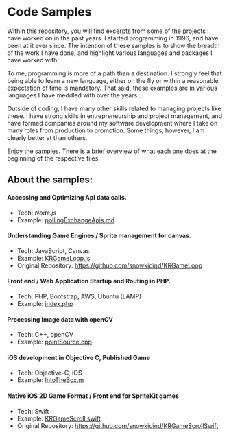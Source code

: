 # Code Samples

Within this repository, you will find excerpts from some of the projects I have worked on in the past years. I started programming in 1996, and have been at it ever since. The intention of these samples is to show the breadth of the work I have done, and highlight various languages and packages I have worked with. 

To me, programming is more of a path than a destination. I strongly feel that being able to learn a new language, either on the fly or within a reasonable expectation of time is mandatory. That said, these examples are in various languages I have meddled with over the years...

Outside of coding, I have many other skills related to managing projects like these. I have strong skills in entrepreneurship and project management, and have formed companies around my software development where I take on many roles from production to promotion. Some things, however, I am clearly better at than others.

Enjoy the samples. There is a brief overview of what each one does at the beginning of the respective files.

## About the samples:

#### Accessing and Optimizing Api data calls. 
- Tech: _Node.js_  
- Example: [pollingExchangeApis.md](./pollingExchangeApis.md) 

#### Understanding Game Engines / Sprite management for canvas. 
- Tech: JavaScript, Canvas
- Example: [KRGameLoop.js](./KRGameLoop.js)
- Original Repository: https://github.com/snowkidind/KRGameLoop

#### Front end / Web Application Startup and Routing in PHP. 
- Tech: PHP, Bootstrap, AWS, Ubuntu (LAMP)
- Example: [index.php](./index.php)

#### Processing Image data with openCV
- Tech: C++, openCV
- Example: [pointSource.cpp](./pointSource.cpp)

#### iOS development in Objective C, Published Game
- Tech: Objective-C, iOS
- Example: [IntoTheBox.m](./IntoTheBox.m)

#### Native iOS 2D Game Format / Front end for SpriteKit games
- Tech: Swift
- Example: [KRGameScroll.swift](./KRGameScroll.swift)
- Original Repository: https://github.com/snowkidind/KRGameScrollSwift
